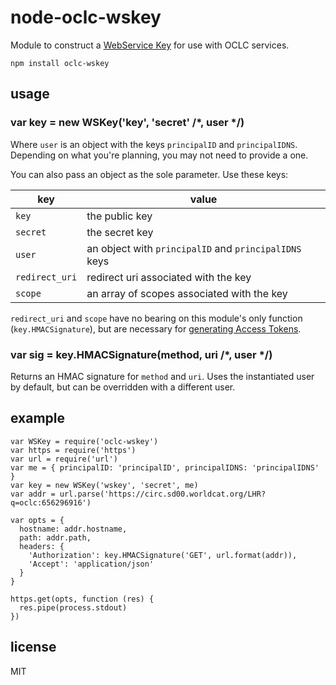 # node-oclc-wskey

Module to construct a [WebService Key][wskey] for use with OCLC services.

```
npm install oclc-wskey
```

## usage

### var key = new WSKey('key', 'secret' /*, user */)

Where `user` is an object with the keys `principalID` and `principalIDNS`.
Depending on what you're planning, you may not need to provide a one.

You can also pass an object as the sole parameter. Use these keys:

key            | value
---------------|----------------
`key`          | the public key
`secret`       | the secret key
`user`         | an object with `principalID` and `principalIDNS` keys
`redirect_uri` | redirect uri associated with the key
`scope`        | an array of scopes associated with the key

`redirect_uri` and `scope` have no bearing on this module's only function
(`key.HMACSignature`), but are necessary for [generating Access Tokens][access-token].

### var sig = key.HMACSignature(method, uri /*, user */)

Returns an HMAC signature for `method` and `uri`. Uses the instantiated user by
default, but can be overridden with a different user.

## example

```
var WSKey = require('oclc-wskey')
var https = require('https')
var url = require('url')
var me = { principalID: 'principalID', principalIDNS: 'principalIDNS' }
var key = new WSKey('wskey', 'secret', me)
var addr = url.parse('https://circ.sd00.worldcat.org/LHR?q=oclc:656296916')

var opts = {
  hostname: addr.hostname,
  path: addr.path,
  headers: {
    'Authorization': key.HMACSignature('GET', url.format(addr)),
    'Accept': 'application/json'
  }
}

https.get(opts, function (res) {
  res.pipe(process.stdout)
})
```

## license
MIT

[wskey]: http://www.oclc.org/developer/develop/authentication/what-is-a-wskey.en.html
[access-token]: https://github.com/malantonio/node-oclc-access-token
